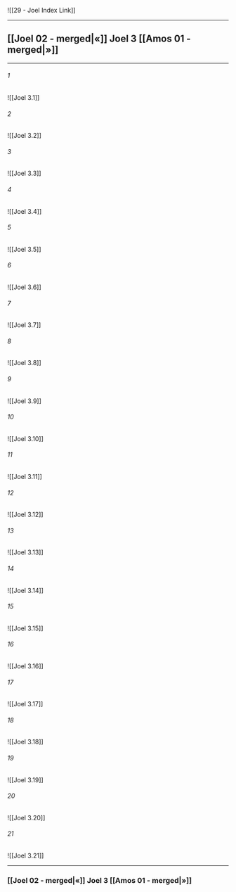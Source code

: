![[29 - Joel Index Link]]

---
##  [[Joel 02 - merged|«]] Joel 3 [[Amos 01 - merged|»]]

---

###### 1
![[Joel 3.1]] 

###### 2
![[Joel 3.2]] 

###### 3
![[Joel 3.3]] 

###### 4
![[Joel 3.4]]

###### 5 
![[Joel 3.5]] 

###### 6
![[Joel 3.6]] 

###### 7
![[Joel 3.7]] 

###### 8
![[Joel 3.8]] 

###### 9
![[Joel 3.9]] 

###### 10
![[Joel 3.10]] 

###### 11
![[Joel 3.11]] 

###### 12
![[Joel 3.12]]

###### 13
![[Joel 3.13]] 

###### 14
![[Joel 3.14]] 

###### 15
![[Joel 3.15]]

###### 16
![[Joel 3.16]] 

###### 17
![[Joel 3.17]]

###### 18
![[Joel 3.18]] 

###### 19
![[Joel 3.19]] 

###### 20
![[Joel 3.20]]

###### 21
![[Joel 3.21]] 


---
###  [[Joel 02 - merged|«]] Joel 3 [[Amos 01 - merged|»]]